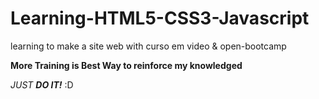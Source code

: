 # Learning-HTML5-CSS3-Javascript
learning to make a site web with curso em video &amp; open-bootcamp

**More Training is Best Way to reinforce my knowledged**

_JUST **DO IT!**_
:D
